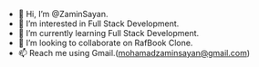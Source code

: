 - 👋 Hi, I’m @ZaminSayan.
- 👀 I’m interested in Full Stack Development.
- 🌱 I’m currently learning Full Stack Development.
- 💞️ I’m looking to collaborate on RafBook Clone.
- 📫 Reach me using Gmail.(mohamadzaminsayan@gmail.com)

<!---
ZaminSayan/ZaminSayan is a ✨ special ✨ repository because its `README.md` (this file) appears on your GitHub profile.
You can click the Preview link to take a look at your changes.
--->
